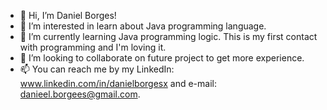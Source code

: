 - 👋 Hi, I’m Daniel Borges!
- 👀 I’m interested in learn about Java programming language.
- 🌱 I’m currently learning Java programming logic. This is my first contact with programming and I'm loving it.
- 💞️ I’m looking to collaborate on future project to get more experience.
- 📫 You can reach me by my LinkedIn: www.linkedin.com/in/danielborgesx and e-mail: danieel.borgees@gmail.com.

<!---
Daniel-Borgesx/Daniel-Borgesx is a ✨ special ✨ repository because its `README.md` (this file) appears on your GitHub profile.
You can click the Preview link to take a look at your changes.
--->

